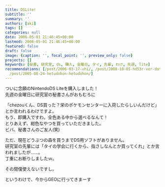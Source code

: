 ```yaml
---
title: DSLite!
subtitle: ''
summary: ''
authors: [aki]
tags: []
categories: null
date: 2006-05-01 21:46:45+00:00
lastmod: 2006-05-01 21:46:45+00:00
featured: false
draft: false
image: {caption: '', focal_point: '', preview_only: false}
projects: []
keywords: [秘書, 研究室, ds, 購入, 金曜日, タイ, 先輩, わけ, 先週, lite]
recommendations: [/post/2006-03-17-uhi/, /post/2008-10-05-hd53r-ver-dot-8wogou-ru/,
  /post/2005-08-24-hetudohon-hetudohon/]
---
```

ついに念願のNintendoDS Liteを購入しました！   
先週の金曜日に研究室の秘書さんがおもむろに   
  
「chezouくん、DS買った？栄のポケモンセンターに入荷したらしいんだけど」とか言われるわけですよ。   
もう、即購入ですわ。全色ある中から選べるなんて！   
とりあえず、紺色なやつを買っていただきました。   
ビバ、秘書さんのご友人(笑)   
  
ただ、現在どうぶつの森を買うまでDS用ソフトがありません。   
研究室の先輩には「タイの学会に行くから、指さしなんとか買ってくれ」とか言われましたが……。   
丁重にお断りしましたｗ。   
  
その間僕使えないですし。   
  
というわけで、今からGEOに行ってきまーす


